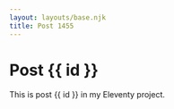 ```yaml
---
layout: layouts/base.njk
title: Post 1455
---
```


# Post {{ id }}

This is post {{ id }} in my Eleventy project.
